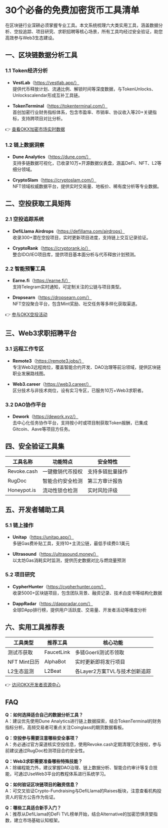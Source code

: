 # 30个必备的免费加密货币工具清单

在区块链行业深耕必须掌握专业工具。本文系统梳理六大类实用工具，涵盖数据分析、空投追踪、项目研究、求职招聘等核心场景，所有工具均经过安全验证，助您高效参与Web3生态建设。

## 一、区块链数据分析工具

### 1.1 Token经济分析
- **VestLab**（https://vestlab.app/）  
提供代币释放计划、流通比例、解锁时间等深度数据，与TokenUnlocks、Unlockscalendar形成互补工具链。

- **TokenTerminal**（https://tokenterminal.com/）  
首创加密行业财务指标体系，包含市盈率、市销率、协议收入等20+关键指标，支持跨项目对比分析。

👉 [查看OKX加密市场实时数据](https://bit.ly/okx_welcome)

### 1.2 链上数据洞察
- **Dune Analytics**（https://dune.com/）  
支持多链数据可视化，已收录10万+开源数据仪表盘，涵盖DeFi、NFT、L2等细分领域。

- **CryptoSlam**（https://cryptoslam.com/）  
NFT领域权威数据平台，提供实时交易量、地板价、稀有度分析等专业数据。

## 二、空投获取工具矩阵

### 2.1 空投追踪系统
- **DefiLlama Airdrops**（https://defillama.com/airdrops）  
收录300+潜在空投项目，实时更新项目进度，支持链上交互记录验证。

- **CryptoRank**（https://cryptorank.io/）  
整合IDO/IEO项目库，提供项目基本面分析与代币释放计划预测。

### 2.2 智能预警工具
- **Earne.fi**（https://earne.fi/）  
支持Telegram实时通知，可定制关注的公链与项目类型。

- **Dropsearn**（https://dropsearn.com/）  
NFT空投聚合平台，包含Mint奖励、社交任务等多样化获取渠道。

👉 [参与OKX空投活动](https://bit.ly/okx_welcome)

## 三、Web3求职招聘平台

### 3.1 远程工作专区
- **Remote3**（https://remote3.jobs/）  
专注Web3远程岗位，覆盖智能合约开发、DAO治理等前沿领域，提供区块链职业发展路线图。

- **Web3.career**（https://web3.career/）  
区分技术与非技术岗位，设有实习专区，已服务10万+Web3求职者。

### 3.2 DAO协作平台
- **Dework**（https://dework.xyz/）  
去中心化任务协作平台，支持按小时或项目制获取Token报酬，已集成Gitcoin、Aave等项目方任务。

## 四、安全验证工具集

| 工具名称 | 功能特点 | 安全特性 |
|---------|----------|----------|
| Revoke.cash | 一键撤销代币授权 | 支持多链批量操作 |
| RugDoc | 智能合约安全检测 | 第三方审计报告 |
| Honeypot.is | 流动性锁仓检测 | 实时风险评级 |

## 五、开发者辅助工具

### 5.1 链上操作
- **Unitap**（https://unitap.app/）  
多链Gas费补贴工具，支持10+主流公链，最低手续费0.1美元

- **Ultrasound**（https://ultrasound.money/）  
以太坊Gas消耗实时监测，提供历史数据对比与燃烧量预测

### 5.2 项目研究
- **CypherHunter**（https://cypherhunter.com/）  
收录5000+区块链项目，包含团队背景、融资记录、技术白皮书等结构化数据

- **DappRadar**（https://dappradar.com/）  
全球DApp排行榜，提供用户活跃度、交易量、开发者活动等维度分析

## 六、实用工具推荐表

| 工具类型 | 推荐工具 | 核心功能 |
|---------|----------|----------|
| 测试币获取 | FaucetLink | 多链Goerli测试币领取 |
| NFT Mint日历 | AlphaBot | 实时更新即将发行项目 |
| L2生态监测 | L2Beat | 各Layer2方案TVL与技术创新追踪 |

👉 [访问OKX开发者资源中心](https://bit.ly/okx_welcome)

## FAQ

**Q：如何选择适合自己的数据分析工具？**  
A：建议优先使用Dune Analytics进行链上数据探索，结合TokenTerminal的财务指标分析。高频交易者可重点关注Coinglass的期货数据看板。

**Q：空投参与需要注意哪些安全事项？**  
A：务必通过官方渠道核实空投信息，使用Revoke.cash定期清理冗余授权，参与前建议通过RugDoc检测项目合约安全性。

**Q：Web3求职需要准备哪些特殊技能？**  
A：除编程能力外，建议掌握DAO治理、链上数据分析、智能合约审计等复合技能，可通过UseWeb3平台的教程体系进行系统学习。

**Q：如何验证区块链项目的融资信息？**  
A：可交叉验证Crypto-Fundraising与DefiLlama的Raises板块，注意查看机构投资人的官方公告作为佐证。

**Q：哪些工具适合新手入门？**  
A：推荐从DefiLlama的DeFi TVL榜单开始，结合Alternative的加密恐惧贪婪指数，建立市场基础认知框架。